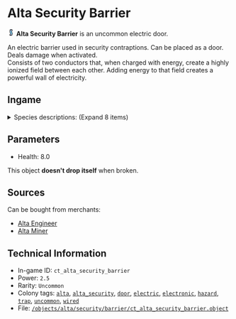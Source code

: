 # Alta Security Barrier

<img src="https://raw.githubusercontent.com/Ceterai/Enternia/main/objects/alta/security/barrier/icon.png" alt="Alta Security Barrier icon" loading="lazy" height="16px" width="auto" /> **Alta Security Barrier** is an uncommon electric door.

An electric barrier used in security contraptions. Can be placed as a door. Deals damage when activated.  
Consists of two conductors that, when charged with energy, create a highly ionized field between each other. Adding energy to that field creates a powerful wall of electricity.

## Ingame

<details markdown="1"><summary>Species descriptions: (Expand 8 items)</summary>

- Alta: Technically you could pass through this barrier... but I wouldn't recommend.
- Apex: This current forms a shield to keep things from passing through.
- Avian: A door fashioned from electricity? Remarkable.
- Floran: Door sssizzless, Floran don't like electric doorss.
- Glitch: Unconcerned. The current here is completely grounded, there is no danger.
- Human: It's a gate made from electricity. Who makes a door like this?
- Hylotl: The Hylotl are very cautious with electrical currents.
- Novakid: A big rowdy spark of electric energy.

</details>

## Parameters

- Health: 8.0

This object **doesn't drop itself** when broken.

## Sources

Can be bought from merchants:

- [Alta Engineer](https://ceterai.github.io/MyEnternia/Wiki/AltaEngineer)
- [Alta Miner](https://ceterai.github.io/MyEnternia/Wiki/AltaMiner)

## Technical Information

- In-game ID: `ct_alta_security_barrier`
- Power: `2.5`
- Rarity: `Uncommon`
- Colony tags: [`alta`](https://ceterai.github.io/MyEnternia/Wiki/Tags/Alta), [`alta_security`](https://ceterai.github.io/MyEnternia/Wiki/Tags/AltaSecurity), [`door`](https://ceterai.github.io/MyEnternia/Wiki/Tags/Door), [`electric`](https://ceterai.github.io/MyEnternia/Wiki/Tags/Electric), [`electronic`](https://ceterai.github.io/MyEnternia/Wiki/Tags/Electronic), [`hazard`](https://ceterai.github.io/MyEnternia/Wiki/Tags/Hazard), [`trap`](https://ceterai.github.io/MyEnternia/Wiki/Tags/Trap), [`uncommon`](https://ceterai.github.io/MyEnternia/Wiki/Tags/Uncommon), [`wired`](https://ceterai.github.io/MyEnternia/Wiki/Tags/Wired)
- File: [`/objects/alta/security/barrier/ct_alta_security_barrier.object`](https://github.com/Ceterai/Enternia/blob/main/objects/alta/security/barrier/ct_alta_security_barrier.object)

